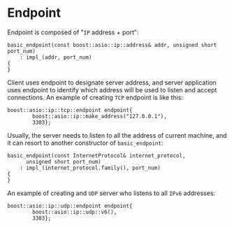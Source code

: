 # Endpoint

Endpoint is composed of "`IP` address + port":  

	basic_endpoint(const boost::asio::ip::address& addr, unsigned short port_num)
	    : impl_(addr, port_num)
	{
	}

Client uses endpoint to designate server address, and server application uses endpoint to identify which address will be used to listen and accept connections. An example of creating `TCP` endpoint is like this:  

	boost::asio::ip::tcp::endpoint endpoint{
            boost::asio::ip::make_address("127.0.0.1"),
            3303};

Usually, the server needs to listen to all the address of current machine, and it can resort to another constructor of `basic_endpoint`:  

	basic_endpoint(const InternetProtocol& internet_protocol,
	      unsigned short port_num)
	    : impl_(internet_protocol.family(), port_num)
	{
	}

An example of creating and `UDP` server who listens to all `IPv6` addresses:  

	boost::asio::ip::udp::endpoint endpoint{
            boost::asio::ip::udp::v6(),
            3303};